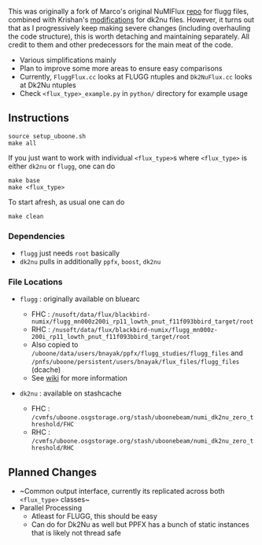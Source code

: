 This was originally a fork of Marco's original NuMIFlux [repo](https://github.com/marcodeltutto/NuMIFlux) for flugg files, combined with Krishan's [modifications](https://github.com/kvjmistry/NuMIFlux) for dk2nu files. However, it turns out that as I progressively keep making severe changes (including overhauling the code structure), this is worth detaching and maintaining separately. All credit to them and other predecessors for the main meat of the code.

- Various simplifications mainly
- Plan to improve some more areas to ensure easy comparisons
- Currently, `FluggFlux.cc` looks at FLUGG ntuples and `Dk2NuFlux.cc` looks at Dk2Nu ntuples
- Check `<flux_type>_example.py` in `python/` directory for example usage

## Instructions

```
source setup_uboone.sh
make all
```
If you just want to work with individual `<flux_type>`s where `<flux_type>` is either `dk2nu` or `flugg`, one can do
```
make base
make <flux_type>
```
To start afresh, as usual one can do
```
make clean
```

### Dependencies
- `flugg` just needs `root` basically
- `dk2nu` pulls in additionally `ppfx`, `boost`, `dk2nu`

### File Locations
- `flugg` : originally available on bluearc
    - FHC : `/nusoft/data/flux/blackbird-numix/flugg_mn000z200i_rp11_lowth_pnut_f11f093bbird_target/root`
    - RHC : `/nusoft/data/flux/blackbird-numix/flugg_mn000z-200i_rp11_lowth_pnut_f11f093bbird_target/root`
    - Also copied to `/uboone/data/users/bnayak/ppfx/flugg_studies/flugg_files` and `/pnfs/uboone/persistent/users/bnayak/flux_files/flugg_files` (dcache)
    - See [wiki](https://cdcvs.fnal.gov/redmine/projects/numi-beam-sim/wiki/Locations_of_shared_files) for more information

- `dk2nu` : available on stashcache
    - FHC : `/cvmfs/uboone.osgstorage.org/stash/uboonebeam/numi_dk2nu_zero_threshold/FHC`
    - RHC : `/cvmfs/uboone.osgstorage.org/stash/uboonebeam/numi_dk2nu_zero_threshold/RHC`

## Planned Changes

- ~Common output interface, currently its replicated across both `<flux_type>` classes~
- Parallel Processing
    - Atleast for FLUGG, this should be easy
    - Can do for Dk2Nu as well but PPFX has a bunch of static instances that is likely not thread safe
